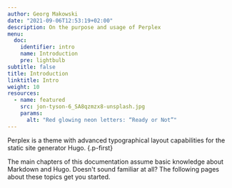 ```yaml
---
author: Georg Makowski
date: "2021-09-06T12:53:19+02:00"
description: On the purpose and usage of Perplex
menu:
  doc:
    identifier: intro
    name: Introduction
    pre: lightbulb
subtitle: false
title: Introduction
linktitle: Intro
weight: 10
resources:
  - name: featured
    src: jon-tyson-6_SA8qzmzx8-unsplash.jpg
    params:
      alt: "Red glowing neon letters: “Ready or Not”"  
---
```


Perplex is a theme with advanced typographical layout capabilities for the static site generator Hugo.
{.p-first} <!--more-->

The main chapters of this documentation assume basic knowledge about Markdown and Hugo. Doesn't sound familiar at all? The following pages about these topics get you started.
